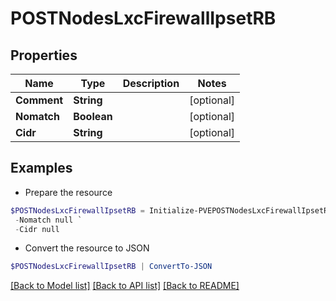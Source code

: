 # POSTNodesLxcFirewallIpsetRB
## Properties

Name | Type | Description | Notes
------------ | ------------- | ------------- | -------------
**Comment** | **String** |  | [optional] 
**Nomatch** | **Boolean** |  | [optional] 
**Cidr** | **String** |  | [optional] 

## Examples

- Prepare the resource
```powershell
$POSTNodesLxcFirewallIpsetRB = Initialize-PVEPOSTNodesLxcFirewallIpsetRB  -Comment null `
 -Nomatch null `
 -Cidr null
```

- Convert the resource to JSON
```powershell
$POSTNodesLxcFirewallIpsetRB | ConvertTo-JSON
```

[[Back to Model list]](../README.md#documentation-for-models) [[Back to API list]](../README.md#documentation-for-api-endpoints) [[Back to README]](../README.md)

